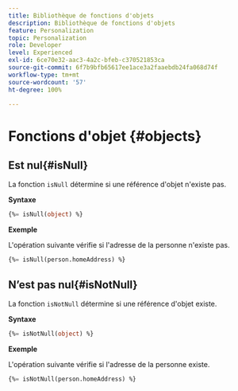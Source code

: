 ```yaml
---
title: Bibliothèque de fonctions d'objets
description: Bibliothèque de fonctions d'objets
feature: Personalization
topic: Personalization
role: Developer
level: Experienced
exl-id: 6ce70e32-aac3-4a2c-bfeb-c370521853ca
source-git-commit: 6f7b9bfb65617ee1ace3a2faaebdb24fa068d74f
workflow-type: tm+mt
source-wordcount: '57'
ht-degree: 100%

---
```


# Fonctions d&#39;objet {#objects}

## Est nul{#isNull}

La fonction `isNull` détermine si une référence d&#39;objet n&#39;existe pas.

**Syntaxe**

```sql
{%= isNull(object) %}
```

**Exemple**

L&#39;opération suivante vérifie si l&#39;adresse de la personne n&#39;existe pas.

```sql
{%= isNull(person.homeAddress) %}
```

## N’est pas nul{#isNotNull}

La fonction `isNotNull` détermine si une référence d&#39;objet existe.

**Syntaxe**

```sql
{%= isNotNull(object) %}
```

**Exemple**

L&#39;opération suivante vérifie si l&#39;adresse de la personne existe.

```sql
{%= isNotNull(person.homeAddress) %}
```
